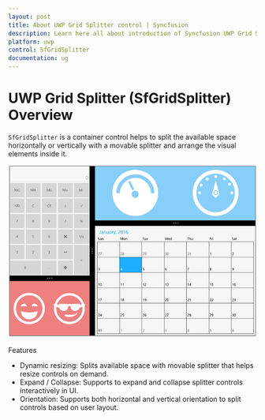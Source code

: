 ```yaml
---
layout: post
title: About UWP Grid Splitter control | Syncfusion
description: Learn here all about introduction of Syncfusion UWP Grid Splitter (SfGridSplitter) control, its elements and more.
platform: uwp
control: SfGridSplitter
documentation: ug
---
```


# UWP Grid Splitter (SfGridSplitter) Overview

`SfGridSplitter` is a container control helps to split the available space horizontally or vertically with a movable splitter and arrange the visual elements inside it. 

![WPF GridSplitter resize and collapse](Overview-images/uwp-grid-splitter-overview.png)

Features 

* Dynamic resizing: Splits available space with movable splitter that helps resize controls on demand.
* Expand / Collapse: Supports to expand and collapse splitter controls interactively in UI.
* Orientation: Supports both horizontal and vertical orientation to split controls based on user layout.